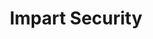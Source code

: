 ---
title: 'Impart Security'
name: 'Impart Security'

content_type: plugin

publisher: impart-security
description: "Integrate Impart Security's WAF and API security protection platform with Kong."


products:
    - gateway

works_on:
    - on-prem
    - konnect

# on_prem:
#   - hybrid
#   - db-less
#   - traditional
# konnect_deployments:
#   - hybrid
#   - cloud-gateways
#   - serverless

third_party: true

support_url: https://www.impart.security/get-started

icon: impart.png

search_aliases:
  - kong-plugin-impart
---